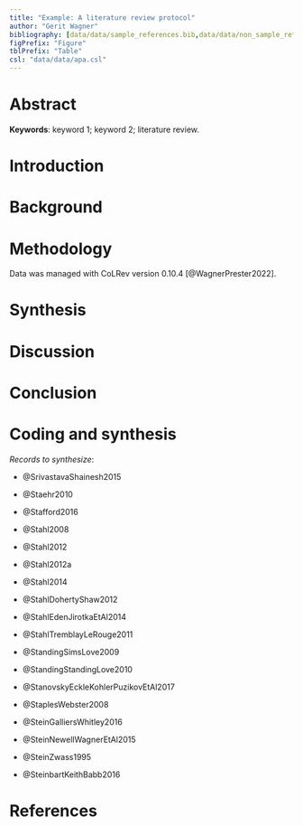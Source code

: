 ```yaml
---
title: "Example: A literature review protocol"
author: "Gerit Wagner"
bibliography: [data/data/sample_references.bib,data/data/non_sample_references.bib]
figPrefix: "Figure"
tblPrefix: "Table"
csl: "data/data/apa.csl"
---
```


# Abstract

**Keywords**: keyword 1; keyword 2; literature review.

# Introduction

# Background

# Methodology

Data was managed with CoLRev version 0.10.4 [@WagnerPrester2022].

# Synthesis

# Discussion

# Conclusion

<!--
# Appendix

## Declarations

## List of contributors

## Project timeline

## Software tools

## Publication plan
 -->

# Coding and synthesis

_Records to synthesize_:<!-- NEW_RECORD_SOURCE -->


- @SrivastavaShainesh2015

- @Staehr2010

- @Stafford2016

- @Stahl2008

- @Stahl2012

- @Stahl2012a

- @Stahl2014

- @StahlDohertyShaw2012

- @StahlEdenJirotkaEtAl2014

- @StahlTremblayLeRouge2011

- @StandingSimsLove2009

- @StandingStandingLove2010

- @StanovskyEckleKohlerPuzikovEtAl2017

- @StaplesWebster2008

- @SteinGalliersWhitley2016

- @SteinNewellWagnerEtAl2015

- @SteinZwass1995

- @SteinbartKeithBabb2016

# References
